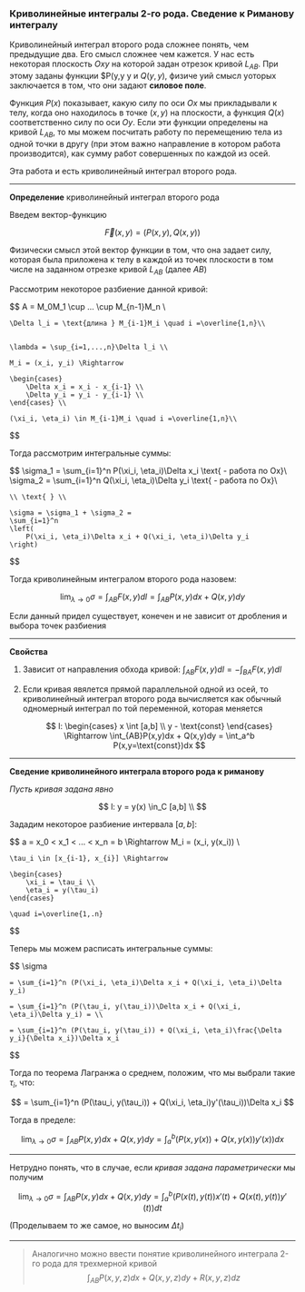 ### Криволинейные интегралы 2-го рода. Сведение к Риманову интегралу

Криволинейный интеграл второго рода сложнее понять, чем предыдущие два. Его смысл сложнее чем кажется. У нас есть некоторая плоскость $Oxy$ на которой задан отрезок кривой $L_{AB}$. При этому заданы функции $P(y,y y и $Q(y,y)$, физиче yий смысл yоторых заключается в том, что они задают **силовое поле**. 

Функция $P(x)$ показывает, какую силу по оси $Ox$ мы прикладывали к телу, когда оно находилось в точке $(x,y)$ на плоскости, а функция $Q(x)$ соответственно силу по оси $Oy$. Если эти функции определены на кривой $L_{AB}$, то мы можем посчитать работу по перемещению тела из одной точки в другу (при этом важно направление в котором работа производится), как сумму работ совершенных по каждой из осей.

Эта работа и есть криволинейный интеграл второго рода.

---

**Определение** криволинейный интеграл второго рода 

Введем вектор-функцию 

$$
    \vec F(x,y) = (P(x,y), Q(x,y))
$$

Физически смысл этой вектор функции в том, что она задает силу, которая была приложена к телу в каждой из точек плоскости в том числе на заданном отрезке кривой $L_{AB}$ (далее $AB$)

Рассмотрим некоторое разбиение данной кривой:

$$
    A = M_0M_1 \cup ... \cup M_{n-1}M_n \\

    \Delta l_i = \text{длина } M_{i-1}M_i \quad i =\overline{1,n}\\


    \lambda = \sup_{i=1,...,n}\Delta l_i \\
 
    M_i = (x_i, y_i) \Rightarrow 

    \begin{cases}
        \Delta x_i = x_i - x_{i-1} \\
        \Delta y_i = y_i - y_{i-1} \\
    \end{cases} \\

    (\xi_i, \eta_i) \in M_{i-1}M_i \quad i =\overline{1,n}\\
$$

Тогда рассмотрим интегральные суммы:

$$
    \sigma_1 = \sum_{i=1}^n P(\xi_i, \eta_i)\Delta x_i \text{ - работа по Ox}\\
    \sigma_2 = \sum_{i=1}^n Q(\xi_i, \eta_i)\Delta y_i \text{ - работа по Ox}\\

    \\ \text{ } \\

    \sigma = \sigma_1 + \sigma_2 = 
    \sum_{i=1}^n
    \left(
        P(\xi_i, \eta_i)\Delta x_i + Q(\xi_i, \eta_i)\Delta y_i
    \right)
$$

Тогда криволинейным интегралом второго рода назовем:

$$
    \lim_{\lambda\to 0}\sigma = \int_{AB} F(x,y)dl = \int_{AB}P(x,y)dx + Q(x,y)dy
$$

Если данный придел существует, конечен и не зависит от дробления и выбора точек разбиения

---

**Свойства**

1. Зависит от направления обхода кривой: $\int_{AB} F(x,y)dl = -\int_{BA} F(x,y)dl$

2. Если кривая явялется прямой параллельной одной из осей, то криволинейный интеграл второго рода вычисляется как обычный одномерный интеграл по той переменной, которая меняется

    $$
        l: \begin{cases}
            x \int [a,b] \\
            y - \text{const}
        \end{cases} \Rightarrow \int_{AB}P(x,y)dx + Q(x,y)dy = \int_a^b P(x,y=\text{const})dx
    $$

---

**Сведение криволинейного интеграла второго рода к риманову**

*Пусть кривая задана явно*

$$
    l: y = y(x) \in_C [a,b] \\
$$

Зададим некоторое разбиение интервала $[a,b]$:

$$
    a = x_0 < x_1 < ... < x_n = b \Rightarrow M_i = (x_i, y(x_i)) \\

    \tau_i \in [x_{i-1}, x_{i}] \Rightarrow
    
    \begin{cases}
        \xi_i = \tau_i \\
        \eta_i = y(\tau_i)
    \end{cases}

    \quad i=\overline{1,.n} 
$$

Теперь мы можем расписать интегральные суммы:

$$
    \sigma 
    
    = \sum_{i=1}^n (P(\xi_i, \eta_i)\Delta x_i + Q(\xi_i, \eta_i)\Delta y_i) 
    
    = \sum_{i=1}^n (P(\tau_i, y(\tau_i))\Delta x_i + Q(\xi_i, \eta_i)\Delta y_i) = \\
    
    = \sum_{i=1}^n (P(\tau_i, y(\tau_i)) + Q(\xi_i, \eta_i)\frac{\Delta y_i}{\Delta x_i})\Delta x_i 
$$

Тогда по теорема Лагранжа о среднем, положим, что мы выбрали такие $\tau_i$, что:

$$
    = \sum_{i=1}^n (P(\tau_i, y(\tau_i)) + Q(\xi_i, \eta_i)y'(\tau_i))\Delta x_i 
$$

Тогда в пределе:

$$
    \lim_{\lambda\to 0} \sigma = \int_{AB}P(x,y)dx + Q(x,y)dy = \int_a^b (P(x,y(x)) + Q(x,y(x))y'(x))dx
$$

---

Нетрудно понять, что в случае, если *кривая задана параметрически* мы получим

$$
    \lim_{\lambda\to 0} \sigma = \int_{AB}P(x,y)dx + Q(x,y)dy = \int_a^b (P(x(t),y(t))x'(t) + Q(x(t),y(t))y'(t))dt 
$$

(Проделываем то же самое, но выносим $\Delta t_i$)

---

> Аналогично можно ввести понятие криволинейного интеграла 2-го рода для трехмерной кривой
> $$
    \int_{AB} P(x,y,z)dx + Q(x,y,z)dy + R(x,y,z)dz
> $$ 